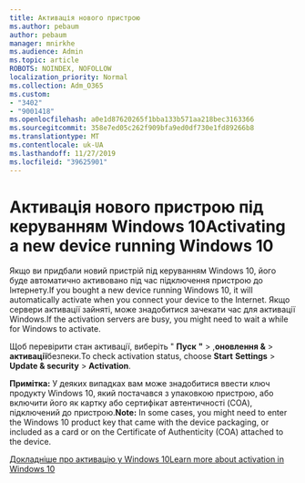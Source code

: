 ```yaml
---
title: Активація нового пристрою
ms.author: pebaum
author: pebaum
manager: mnirkhe
ms.audience: Admin
ms.topic: article
ROBOTS: NOINDEX, NOFOLLOW
localization_priority: Normal
ms.collection: Adm_O365
ms.custom:
- "3402"
- "9001418"
ms.openlocfilehash: a0e1d87620265f1bba133b571aa218bec3163366
ms.sourcegitcommit: 358e7ed05c262f909bfa9ed0df730e1fd89266b8
ms.translationtype: MT
ms.contentlocale: uk-UA
ms.lasthandoff: 11/27/2019
ms.locfileid: "39625901"
---
```

# <a name="activating-a-new-device-running-windows-10"></a><span data-ttu-id="0b564-102">Активація нового пристрою під керуванням Windows 10</span><span class="sxs-lookup"><span data-stu-id="0b564-102">Activating a new device running Windows 10</span></span>

<span data-ttu-id="0b564-103">Якщо ви придбали новий пристрій під керуванням Windows 10, його буде автоматично активовано під час підключення пристрою до Інтернету.</span><span class="sxs-lookup"><span data-stu-id="0b564-103">If you bought a new device running Windows 10, it will automatically activate when you connect your device to the Internet.</span></span> <span data-ttu-id="0b564-104">Якщо сервери активації зайняті, може знадобитися зачекати час для активації Windows.</span><span class="sxs-lookup"><span data-stu-id="0b564-104">If the activation servers are busy, you might need to wait a while for Windows to activate.</span></span>

<span data-ttu-id="0b564-105">Щоб перевірити стан активації, виберіть " **Пуск** **"** > ,**оновлення &** > **активації**безпеки.</span><span class="sxs-lookup"><span data-stu-id="0b564-105">To check activation status, choose **Start** **Settings** > **Update & security** > **Activation**.</span></span>

<span data-ttu-id="0b564-106">**Примітка:** У деяких випадках вам може знадобитися ввести ключ продукту Windows 10, який постачався з упаковкою пристрою, або включити його як картку або сертифікат автентичності (COA), підключений до пристрою.</span><span class="sxs-lookup"><span data-stu-id="0b564-106">**Note:** In some cases, you might need to enter the Windows 10 product key that came with the device packaging, or included as a card or on the Certificate of Authenticity (COA) attached to the device.</span></span>

[<span data-ttu-id="0b564-107">Докладніше про активацію у Windows 10</span><span class="sxs-lookup"><span data-stu-id="0b564-107">Learn more about activation in Windows 10</span></span>](https://support.microsoft.com/help/12440)